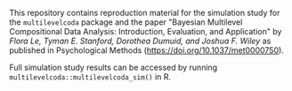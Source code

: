 This repository contains reproduction material for the simulation study for the `multilevelcoda` package and the paper 
"Bayesian Multilevel Compositional Data Analysis:  Introduction, Evaluation, and Application" by _Flora Le, Tyman E. Stanford, Dorothea Dumuid, and Joshua F. Wiley_ as published in Psychological Methods (https://doi.org/10.1037/met0000750).

Full simulation study results can be accessed by running `multilevelcoda::multilevelcoda_sim()` in R.
